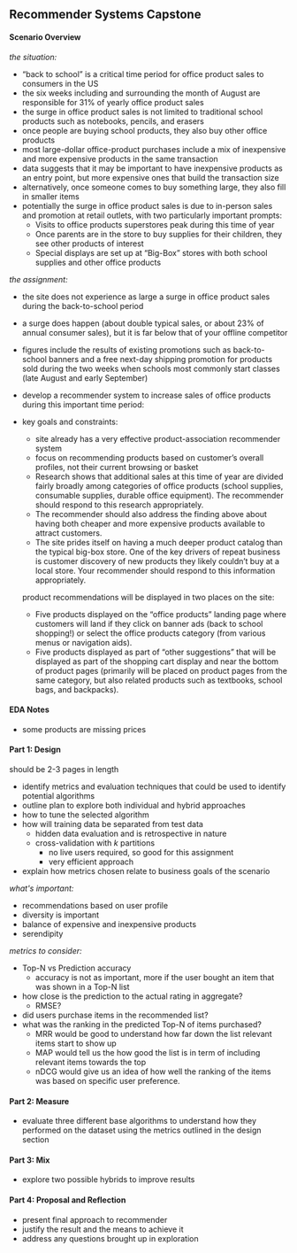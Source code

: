 ## Recommender Systems Capstone

#### Scenario Overview

_the situation:_
-  “back to school” is a critical time period for office product sales to consumers in the US
- the six weeks including and surrounding the month of August are responsible for 31% of yearly office product sales
- the surge in office product sales is not limited to traditional school products such as notebooks, pencils, and erasers
- once people are buying school products, they also buy other office products
- most large-dollar office-product purchases include a mix of inexpensive and more expensive products in the same transaction
- data suggests that it may be important to have inexpensive products as an entry point, but more expensive ones that build the transaction size
- alternatively, once someone comes to buy something large, they also fill in smaller items
- potentially the surge in office product sales is due to in-person sales and promotion at retail outlets, with two particularly important prompts:
    - Visits to office products superstores peak during this time of year
    - Once parents are in the store to buy supplies for their children, they see other products of interest
    - Special displays are set up at “Big-Box” stores  with both school supplies and other office products

_the assignment:_
- the site does not experience as large a surge in office product sales during the back-to-school period
- a surge does happen (about double typical sales, or about 23% of annual consumer sales), but it is far below that of your offline competitor
- figures include the results of existing promotions such as back-to-school banners and a free next-day shipping promotion for products sold during the two weeks when schools most commonly start classes (late August and early September)
- develop a recommender system to increase sales of office products during this important time period:
- key goals and constraints:
  - site already has a very effective product-association recommender system
  - focus on recommending products based on customer’s overall profiles, not their current browsing or basket
  - Research shows that additional sales at this time of year are divided fairly broadly among categories of office products (school supplies, consumable supplies, durable office equipment). The recommender should respond to this research appropriately.
  - The recommender should also address the finding above about having both cheaper and more expensive products available to attract customers.
  - The site prides itself on having a much deeper product catalog than the typical big-box store. One of the key drivers of repeat business is customer discovery of new products they likely couldn’t buy at a local store. Your recommender should respond to this information appropriately.

  product recommendations will be displayed in two places on the site:
    - Five products displayed on the “office products” landing page where customers will land if they click on banner ads (back to school shopping!) or select the office products category (from various menus or navigation aids).
    - Five products displayed as part of “other suggestions” that will be displayed as part of the shopping cart display and near the bottom of product pages (primarily will be placed on product pages from the same category, but also related products such as textbooks, school bags, and backpacks).

#### EDA Notes
- some products are missing prices

#### Part 1: Design
should be 2-3 pages in length
- identify metrics and evaluation techniques that could be used to identify potential algorithms
- outline plan to explore both individual and hybrid approaches
- how to tune the selected algorithm
- how will training data be separated from test data
  - hidden data evaluation and is retrospective in nature
  - cross-validation with $k$ partitions
    - no live users required, so good for this assignment
    - very efficient approach
- explain how metrics chosen relate to business goals of the scenario

_what's important:_
- recommendations based on user profile
- diversity is important
- balance of expensive and inexpensive products
- serendipity

_metrics to consider:_
- Top-N vs Prediction accuracy
  - accuracy is not as important, more if the user bought an item that was shown in a Top-N list
- how close is the prediction to the actual rating in aggregate?
  - RMSE?
- did users purchase items in the recommended list?
- what was the ranking in the predicted Top-N of items purchased?
  - MRR would be good to understand how far down the list relevant items start to show up
  - MAP would tell us the how good the list is in term of including relevant items towards the top
  - nDCG would give us an idea of how well the ranking of the items was based on specific user preference.

#### Part 2: Measure
- evaluate three different base algorithms to understand how they performed on the dataset using the metrics outlined in the design section

#### Part 3: Mix
- explore two possible hybrids to improve results

#### Part 4: Proposal and Reflection
- present final approach to recommender
- justify the result and the means to achieve it
- address any questions brought up in exploration
